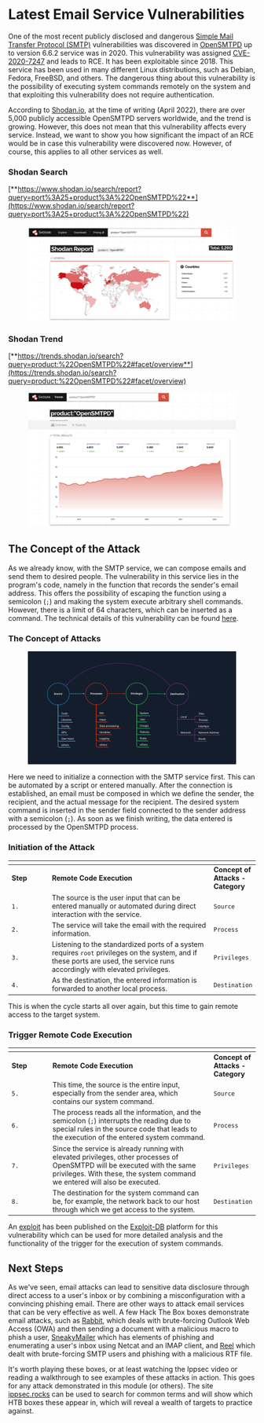 # Latest Email Service Vulnerabilities

One of the most recent publicly disclosed and dangerous [Simple Mail Transfer Protocol (SMTP)](https://en.wikipedia.org/wiki/Simple_Mail_Transfer_Protocol) vulnerabilities was discovered in [OpenSMTPD](https://www.opensmtpd.org/) up to version 6.6.2 service was in 2020. This vulnerability was assigned [CVE-2020-7247](https://cve.mitre.org/cgi-bin/cvename.cgi?name=CVE-2020-7247) and leads to RCE. It has been exploitable since 2018. This service has been used in many different Linux distributions, such as Debian, Fedora, FreeBSD, and others. The dangerous thing about this vulnerability is the possibility of executing system commands remotely on the system and that exploiting this vulnerability does not require authentication.

According to [Shodan.io](https://www.shodan.io/), at the time of writing (April 2022), there are over 5,000 publicly accessible OpenSMTPD servers worldwide, and the trend is growing. However, this does not mean that this vulnerability affects every service. Instead, we want to show you how significant the impact of an RCE would be in case this vulnerability were discovered now. However, of course, this applies to all other services as well.

### **Shodan Search**

[**https://www.shodan.io/search/report?query=port%3A25+product%3A%22OpenSMTPD%22**](https://www.shodan.io/search/report?query=port%3A25+product%3A%22OpenSMTPD%22)

<figure><img src="../../../../.gitbook/assets/image (2) (1) (1) (1) (1) (1) (1) (1) (1) (1) (1) (1) (1) (1) (1) (1) (1) (1) (1) (1) (1) (1) (1) (1) (1) (1) (1) (1) (1) (1) (1).png" alt=""><figcaption></figcaption></figure>

### **Shodan Trend**

[**https://trends.shodan.io/search?query=product:%22OpenSMTPD%22#facet/overview**](https://trends.shodan.io/search?query=product:%22OpenSMTPD%22#facet/overview)

<figure><img src="../../../../.gitbook/assets/image (2) (1) (1) (1) (1) (1) (1) (1) (1) (1) (1) (1) (1) (1) (1) (1) (1) (1) (1) (1) (1) (1) (1) (1) (1) (1) (1) (1) (1) (1) (1) (1).png" alt=""><figcaption></figcaption></figure>

## The Concept of the Attack

As we already know, with the SMTP service, we can compose emails and send them to desired people. The vulnerability in this service lies in the program's code, namely in the function that records the sender's email address. This offers the possibility of escaping the function using a semicolon (`;`) and making the system execute arbitrary shell commands. However, there is a limit of 64 characters, which can be inserted as a command. The technical details of this vulnerability can be found [here](https://www.openwall.com/lists/oss-security/2020/01/28/3).

### **The Concept of Attacks**

<figure><img src="../../../../.gitbook/assets/image (3) (1) (1) (1) (1) (1) (1) (1) (1) (1) (1) (1) (1) (1) (1) (1) (1) (1) (1) (1).png" alt=""><figcaption></figcaption></figure>

Here we need to initialize a connection with the SMTP service first. This can be automated by a script or entered manually. After the connection is established, an email must be composed in which we define the sender, the recipient, and the actual message for the recipient. The desired system command is inserted in the sender field connected to the sender address with a semicolon (`;`). As soon as we finish writing, the data entered is processed by the OpenSMTPD process.

### **Initiation of the Attack**

<table data-header-hidden><thead><tr><th width="92"></th><th width="466"></th><th></th></tr></thead><tbody><tr><td><strong>Step</strong></td><td><strong>Remote Code Execution</strong></td><td><strong>Concept of Attacks - Category</strong></td></tr><tr><td><code>1.</code></td><td>The source is the user input that can be entered manually or automated during direct interaction with the service.</td><td><code>Source</code></td></tr><tr><td><code>2.</code></td><td>The service will take the email with the required information.</td><td><code>Process</code></td></tr><tr><td><code>3.</code></td><td>Listening to the standardized ports of a system requires <code>root</code> privileges on the system, and if these ports are used, the service runs accordingly with elevated privileges.</td><td><code>Privileges</code></td></tr><tr><td><code>4.</code></td><td>As the destination, the entered information is forwarded to another local process.</td><td><code>Destination</code></td></tr></tbody></table>

This is when the cycle starts all over again, but this time to gain remote access to the target system.

### **Trigger Remote Code Execution**

<table data-header-hidden><thead><tr><th width="95"></th><th width="468"></th><th></th></tr></thead><tbody><tr><td><strong>Step</strong></td><td><strong>Remote Code Execution</strong></td><td><strong>Concept of Attacks - Category</strong></td></tr><tr><td><code>5.</code></td><td>This time, the source is the entire input, especially from the sender area, which contains our system command.</td><td><code>Source</code></td></tr><tr><td><code>6.</code></td><td>The process reads all the information, and the semicolon (<code>;</code>) interrupts the reading due to special rules in the source code that leads to the execution of the entered system command.</td><td><code>Process</code></td></tr><tr><td><code>7.</code></td><td>Since the service is already running with elevated privileges, other processes of OpenSMTPD will be executed with the same privileges. With these, the system command we entered will also be executed.</td><td><code>Privileges</code></td></tr><tr><td><code>8.</code></td><td>The destination for the system command can be, for example, the network back to our host through which we get access to the system.</td><td><code>Destination</code></td></tr></tbody></table>

An [exploit](https://www.exploit-db.com/exploits/47984) has been published on the [Exploit-DB](https://www.exploit-db.com/) platform for this vulnerability which can be used for more detailed analysis and the functionality of the trigger for the execution of system commands.

## Next Steps

As we've seen, email attacks can lead to sensitive data disclosure through direct access to a user's inbox or by combining a misconfiguration with a convincing phishing email. There are other ways to attack email services that can be very effective as well. A few Hack The Box boxes demonstrate email attacks, such as [Rabbit](https://www.youtube.com/watch?v=5nnJq_IWJog), which deals with brute-forcing Outlook Web Access (OWA) and then sending a document with a malicious macro to phish a user, [SneakyMailer](https://0xdf.gitlab.io/2020/11/28/htb-sneakymailer.html) which has elements of phishing and enumerating a user's inbox using Netcat and an IMAP client, and [Reel](https://0xdf.gitlab.io/2018/11/10/htb-reel.html) which dealt with brute-forcing SMTP users and phishing with a malicious RTF file.

It's worth playing these boxes, or at least watching the Ippsec video or reading a walkthrough to see examples of these attacks in action. This goes for any attack demonstrated in this module (or others). The site [ippsec.rocks](https://ippsec.rocks/?) can be used to search for common terms and will show which HTB boxes these appear in, which will reveal a wealth of targets to practice against.
